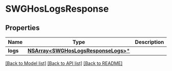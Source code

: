 # SWGHosLogsResponse

## Properties
Name | Type | Description | Notes
------------ | ------------- | ------------- | -------------
**logs** | [**NSArray&lt;SWGHosLogsResponseLogs&gt;***](SWGHosLogsResponseLogs.md) |  | [optional] 

[[Back to Model list]](../README.md#documentation-for-models) [[Back to API list]](../README.md#documentation-for-api-endpoints) [[Back to README]](../README.md)


